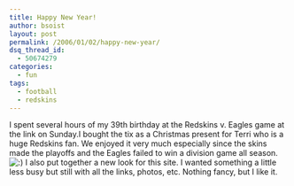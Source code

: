 ```yaml
---
title: Happy New Year!
author: bsoist
layout: post
permalink: /2006/01/02/happy-new-year/
dsq_thread_id:
  - 50674279
categories:
  - fun
tags:
  - football
  - redskins
---
```

I spent several hours of my 39th birthday at the Redskins v. Eagles game at the link on Sunday.I bought the tix as a Christmas present for Terri who is a huge Redskins fan. We enjoyed it very much especially since the skins made the playoffs and the Eagles failed to win a division game all season. <img src='http://archive.whsjr.soistmann.com/oped/wp-includes/images/smilies/icon_smile.gif' alt=':)' class='wp-smiley' /> I also put together a new look for this site. I wanted something a little less busy but still with all the links, photos, etc. Nothing fancy, but I like it.
